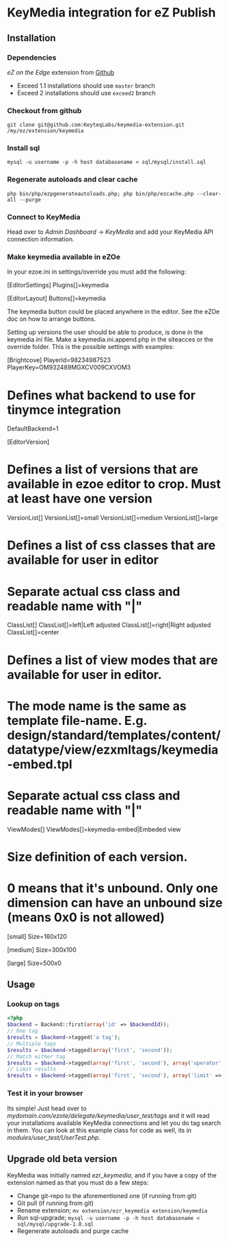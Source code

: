 # KeyMedia integration for eZ Publish

## Installation

### Dependencies
_eZ on the Edge_ extension from [Github](https://github.com/KeyteqLabs/ezote)

* Exceed 1.1 installations should use `master` branch
* Exceed 2 installations should use `exceed2` branch

### Checkout from github

	git clone git@github.com:KeyteqLabs/keymedia-extension.git /my/ez/extension/keymedia

### Install sql

	mysql -u username -p -h host databasename < sql/mysql/install.sql

### Regenerate autoloads and clear cache

	php bin/php/ezpgenerateautoloads.php; php bin/php/ezcache.php --clear-all --purge
	
### Connect to KeyMedia

Head over to _Admin Dashboard_ -> _KeyMedia_ and add your KeyMedia API connection information.

### Make keymedia available in eZOe

In your ezoe.ini in settings/override you must add the following:

[EditorSettings]
Plugins[]=keymedia

[EditorLayout]
Buttons[]=keymedia

The keymedia button could be placed anywhere in the editor. See the eZOe doc on how to arrange buttons.

Setting up versions the user should be able to produce, is done in the keymedia.ini file. Make a keymedia.ini.append.php in the siteacces or the override folder.
This is the possible settings with examples:

[Brightcove]
PlayerId=98234987523
PlayerKey=OM932489MGXCV009CXVOM3

# Defines what backend to use for tinymce integration
DefaultBackend=1

[EditorVersion]
# Defines a list of versions that are available in ezoe editor to crop. Must at least have one version
VersionList[]
VersionList[]=small
VersionList[]=medium
VersionList[]=large

# Defines a list of css classes that are available for user in editor
# Separate actual css class and readable name with "|"
ClassList[]
ClassList[]=left|Left adjusted
ClassList[]=right|Right adjusted
ClassList[]=center

# Defines a list of view modes that are available for user in editor.
# The mode name is the same as template file-name. E.g. design/standard/templates/content/datatype/view/ezxmltags/keymedia-embed.tpl
# Separate actual css class and readable name with "|"
ViewModes[]
ViewModes[]=keymedia-embed|Embeded view

# Size definition of each version.
# 0 means that it's unbound. Only one dimension can have an unbound size (means 0x0 is not allowed)

[small]
Size=160x120

[medium]
Size=300x100

[large]
Size=500x0

## Usage

### Lookup on tags
```php
<?php
$backend = Backend::first(array('id' => $backendId));
// One tag
$results = $backend->tagged('a tag');
// Multiple tags
$results = $backend->tagged(array('first', 'second'));
// Match either tag
$results = $backend->tagged(array('first', 'second'), array('operator' => 'or'));
// Limit results
$results = $backend->tagged(array('first', 'second'), array('limit' => 1));
```

### Test it in your browser

Its simple! Just head over to _mydomain.com/ezote/delegate/keymedia/user_test/tags_ and it will read your installations available KeyMedia connections
and let you do tag search in them.
You can look at this example class for code as well, its in _modules/user_test/UserTest.php_.

## Upgrade old beta version

KeyMedia was initially named *ezr_keymedia*, and if you have a copy of the extension named as that you must do a few steps:

* Change git-repo to the aforementioned one (if running from git)
* Git pull (if running from git)
* Rename extension; `mv extension/ezr_keymedia extension/keymedia`
* Run sql-upgrade; `mysql -u username -p -h host databasename < sql/mysql/upgrade-1.0.sql`
* Regenerate autoloads and purge cache
